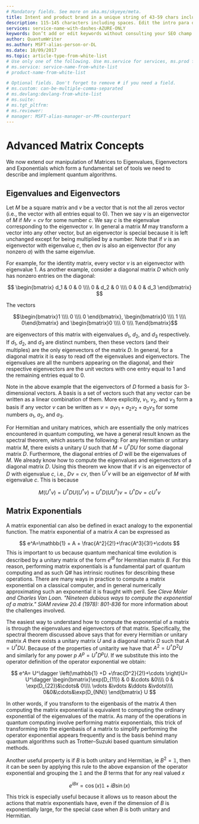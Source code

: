 ```yaml
---
# Mandatory fields. See more on aka.ms/skyeye/meta.
title: Intent and product brand in a unique string of 43-59 chars including spaces | Microsoft Docs 
description: 115-145 characters including spaces. Edit the intro para describing article intent to fit here. This abstract displays in the search result.
services: service-name-with-dashes-AZURE-ONLY 
keywords: Don’t add or edit keywords without consulting your SEO champ.
author: QuantumWriter
ms.author: MSFT-alias-person-or-DL
ms.date: 10/09/2017
ms.topic: article-type-from-white-list
# Use only one of the following. Use ms.service for services, ms.prod for on-prem. Remove the # before the relevant field.
# ms.service: service-name-from-white-list
# product-name-from-white-list

# Optional fields. Don't forget to remove # if you need a field.
# ms.custom: can-be-multiple-comma-separated
# ms.devlang:devlang-from-white-list
# ms.suite: 
# ms.tgt_pltfrm:
# ms.reviewer:
# manager: MSFT-alias-manager-or-PM-counterpart
---
```


# Advanced Matrix Concepts

We now extend our manipulation of Matrices to Eigenvalues, Eigenvectors and Exponentials which form a fundamental set of tools we need to describe and implement quantum algorithms.

## Eigenvalues and Eigenvectors

Let $M$ be a square matrix and $v$ be a vector that is not the all zeros vector (i.e., the vector with all entries equal to $0$).
Then we say $v$ is an eigenvector of  $M$ if $Mv = cv$ for some number $c$. We say $c$ is the eigenvalue corresponding to the eigenvector $v$. In general a matrix $M$ may transform a vector into any other vector, but an eigenvector is special because it is left unchanged except for being multiplied by a number. Note that if $v$ is an eigenvector with eigenvalue $c$, then $av$ is also an eigenvector (for any nonzero $a$) with the same eigenvlue. 

For example, for the identity matrix, every vector $v$ is an eigenvector with eigenvalue $1$. As another example, consider a diagonal matrix $D$ which only has nonzero entries on the diagonal:

$$
\begin{bmatrix}
	d_1 & 0 & 0 \\\\ 0 & d_2 & 0 \\\\ 0 & 0 & d_3
\end{bmatrix}
$$

The vectors 

$$\begin{bmatrix}1 \\\\ 0 \\\\ 0 \end{bmatrix}, \begin{bmatrix}0 \\\\ 1 \\\\ 0\end{bmatrix} and \begin{bmatrix}0 \\\\ 0 \\\\ 1\end{bmatrix}$$

are eigenvectors of this matrix with eigenvalues  $d_1$, $d_2$, and $d_3$ respectively. If $d_1$, $d_2$, and $d_3$ are distinct numbers, then these vectors (and their multiples) are the only eigenvectors of the matrix $D$. In general, for a diagonal matrix it is easy to read off the eigenvalues and eigenvectors. The eigenvalues are all the numbers appearing on the diagonal, and their respective eigenvectors are the unit vectors with one entry equal to $1$ and the remaining entries equal to $0$.

Note in the above example that the eigenvectors of $D$ formed a basis for $3$-dimensional vectors. A basis is a set of vectors such that any vector can be written as a linear combination of them. More explicitly, $v_1$, $v_2$, and $v_3$ form a basis if any vector $v$ can be written as $v=a_1 v_1 + a_2 v_2 + a_3 v_3$ for some numbers $a_1$, $a_2$, and $a_3$. 

For Hermitian and unitary matrices, which are  essentially the only matrices encountered in quantum computing, we have a general result known as the spectral theorem, which asserts the following: For any Hermitian or unitary matrix $M$, there exists a unitary $U$ such that $M=U^\dagger D U$ for some diagonal matrix $D$. Furthermore, the diagonal entries of $D$ will be the eigenvalues of $M$. We already know how to compute the eigenvalues and eigenvectors of a diagonal matrix $D$. Using this theorem we know that if $v$ is an eigenvector of $D$ with eigenvalue $c$, i.e., $Dv = cv$, then $U^\dagger v$ will be an eigenvector of $M$ with eigenvalue $c$. This is because 

$$M(U^\dagger v) = U^\dagger D U  (U^\dagger v) =U^\dagger D (U  U^\dagger) v = U^\dagger D v = c U^\dagger v$$

## Matrix Exponentials
A matrix exponential can also be defined in exact analogy to the exponential function.  The matrix exponential of a matrix $A$ can be expressed as

$$
e^A=\mathbb{1} + A + \frac{A^2}{2!}+\frac{A^3}{3!}+\cdots
$$
This is important to us because quantum mechanical time evolution is described by a unitary matrix of the form $e^{iB}$ for Hermitian matrix $B$.  For this reason, performing matrix exponentials is a fundamental part of quantum computing and as such Q# has intrinsic routines for describing these operations.
There are many ways in practice to compute a matrix exponential on a classical computer, and in general numerically approximating such an exponential it is fraught with peril.  See *Cleve Moler and Charles Van Loan. "Nineteen dubious ways to compute the exponential of a matrix." SIAM review 20.4 (1978): 801-836* for more information about the challenges involved.  

The easiest way to understand how to compute the exponential of a matrix is through the eigenvalues and eigenvectors of that matrix.  Specifically, the spectral theorem discussed above says that for every Hermitian or unitary matrix $A$ there exists a unitary matrix $U$ and a diagonal matrix $D$ such that $A=U^\dagger D U$.  Because of the properties of unitarity we have that $A^2 = U^\dagger D^2 U$ and similarly for any power $p$ $A^p = U^\dagger D^p U$.  If we substitute this into the operator definition of the operator exponential we obtain:

$$
e^A= U^\dagger \left(\mathbb{1} +D +\frac{D^2}{2!}+\cdots \right)U= U^\dagger \begin{bmatrix}\exp(D_{11}) & 0 &\cdots &0\\\\ 0 & \exp(D_{22})&\cdots& 0\\\\ \vdots &\vdots &\ddots &\vdots\\\\ 0&0&\cdots&\exp(D_{NN}) \end{bmatrix} U
$$

In other words, if you transform to the eigenbasis of the matrix $A$ then computing the matrix exponential is equivalent to computing the ordinary exponential of the eigenvalues of the matrix.  As many of the operations in quantum computing involve performing matrix exponentials, this trick of transforming into the eigenbasis of a matrix to simplify performing the operator exponential appears frequently and is the basis behind many quantum algorithms such as Trotter–Suzuki based quantum simulation methods.

Another useful property is if $B$ is both unitary and Hermitian, ie $B^2=\mathbb{1}$, then it can be seen by applying this rule to the above expansion of the operator exponential and grouping the $\mathbb{1}$ and the $B$ terms that for any real valued $x$

$$e^{iBx}=\cos(x)\mathbb{1} + iB\sin(x)$$

This trick is especially useful because it allows us to reason about the actions that matrix exponentials have, even if the dimension of $B$ is exponentially large, for the special case when $B$ is both unitary and Hermitian. 